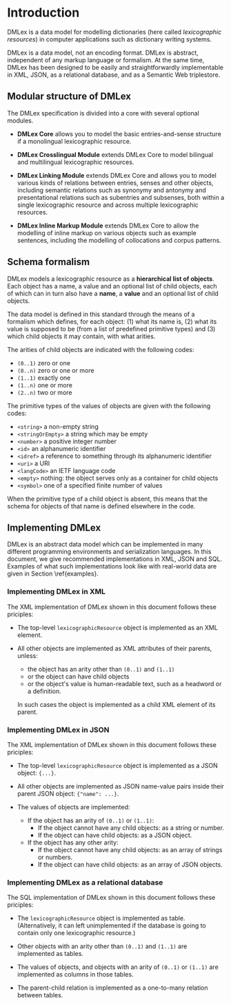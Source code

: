 # Introduction

DMLex is a data model for modelling dictionaries (here called _lexicographic resources_) in computer applications such as dictionary writing systems.

DMLex is a data model, not an encoding format. DMLex is abstract, independent of any markup language or formalism. At the same time, DMLex has been designed to be easily and straightforwardly implementable in XML, JSON, as a relational database, and as a Semantic Web triplestore.

## Modular structure of DMLex

The DMLex specification is divided into a core with several optional modules.

- **DMLex Core** allows you to model the basic entries-and-sense structure if a monolingual lexicographic resource.

- **DMLex Crosslingual Module** extends DMLex Core to model bilingual and multilingual lexicographic resources.

- **DMLex Linking Module** extends DMLex Core and allows you to model various kinds of relations between entries, senses and other objects, including semantic relations such as synonymy and antonymy and presentational relations such as subentries and subsenses, both within a single lexicographic resource and across multiple lexicographic resources.

- **DMLex Inline Markup Module** extends DMLex Core to allow the modelling of inline markup on various objects such as example sentences, including the modelling of collocations and corpus patterns.

## Schema formalism

DMLex models a lexicographic resource as a **hierarchical list of objects**. Each object has a name, a value and an optional list of child objects, each of which can in turn also have a **name**, a **value** and an optional list of child objects.

The data model is defined in this standard through the means of a formalism which defines, for each object: (1) what its name is, (2) what its value is supposed to be (from a list of predefined primitive types) and (3) which child objects it may contain, with what arities.

The arities of child objects are indicated with the following codes:

- `(0..1)` zero or one
- `(0..n)` zero or one or more
- `(1..1)` exactly one
- `(1..n)` one or more
- `(2..n)` two or more

The primitive types of the values of objects are given with the following codes:

- `<string>` a non-empty string
- `<stringOrEmpty>` a string which may be empty
- `<number>` a positive integer number
- `<id>` an alphanumeric identifier
- `<idref>` a reference to something through its alphanumeric identifier
- `<uri>` a URI
- `<langCode>` an IETF language code
- `<empty>` nothing: the object serves only as a container for child objects
- `<symbol>` one of a specified finite number of values

When the primitive type of a child object is absent, this means that the schema for objects of that name is defined elsewhere in the code.

## Implementing DMLex

DMLex is an abstract data model which can be implemented in many different programming environments and serialization languages. In this document, we give recommended implementations in XML, JSON and SQL. Examples of what such implementations look like with real-world data are given in Section \ref{examples}.

### Implementing DMLex in XML

The XML implementation of DMLex shown in this document follows these priciples:

- The top-level `lexicographicResource` object is implemented as an XML element.

- All other objects are implemented as XML attributes of their parents, unless:

    - the object has an arity other than `(0..1)` and `(1..1)`
    - or the object can have child objects
    - or the object's value is human-readable text, such as a headword or a definition.
    
   In such cases the object is implemented as a child XML element of its parent.

### Implementing DMLex in JSON

The XML implementation of DMLex shown in this document follows these priciples:

- The top-level `lexicographicResource` object is implemented as a JSON object: `{...}`.

- All other objects are implemented as JSON name-value pairs inside their parent JSON object: `{"name": ...}`. 

- The values of objects are implemented:
    - If the object has an arity of `(0..1)` or `(1..1)`:
        - If the object cannot have any child objects: as a string or number.
        - If the object can have child objects: as a JSON object.
    - If the object has any other arity:
        - If the object cannot have any child objects: as an array of strings or numbers.
        - If the object can have child objects: as an array of JSON objects.

### Implementing DMLex as a relational database

The SQL implementation of DMLex shown in this document follows these priciples:

- The `lexicographicResource` object is implemented as table. (Alternatively, it can left unimplemented if the database is going to contain only one lexicographic resource.)

- Other objects with an arity other than `(0..1)` and `(1..1)` are implemented as tables.

- The values of objects, and objects with an arity of `(0..1)` or `(1..1)` are implemented as columns in those tables.

- The parent-child relation is implemented as a one-to-many relation between tables.


